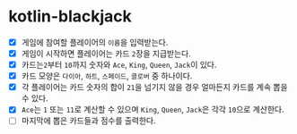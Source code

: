 # kotlin-blackjack

- [x] 게임에 참여할 플레이어의 `이름`을 입력받는다.
- [x] 게임이 시작하면 플레이어는 카드 `2`장을 지급받는다.
- [x] 카드는`2`부터 `10`까지 숫자와 `Ace`, `King`, `Queen`, `Jack`이 있다.
- [x] 카드 모양은 `다이아`, `하트`, `스페이드`, `클로버` 중 하나이다.
- [x] 각 플레이어는 카드 숫자의 합이 `21`을 넘기지 않을 경우 얼마든지 카드를 계속 뽑을 수 있다.
- [x] `Ace`는 `1` 또는 `11`로 계산할 수 있으며 `King`, `Queen`, `Jack`은 각각 `10`으로 계산한다.
- [ ] 마지막에 뽑은 카드들과 점수를 출력한다.
